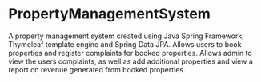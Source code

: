 # PropertyManagementSystem
A property management system created using Java Spring Framework, Thymeleaf template engine and Spring Data JPA. Allows users to book properties and register complaints for booked properties. Allows admin to view the users complaints, as well as add additional properties and view a report on revenue generated from booked properties.
